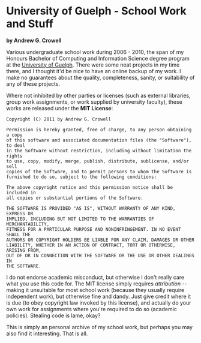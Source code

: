 University of Guelph - School Work and Stuff
============================================
**by Andrew G. Crowell**

Various undergraduate school work during 2006 - 2010, the span of my Honours Bachelor of Computing and Information Science degree program at the [University of Guelph](http://uoguelph.ca/). There were some neat projects in my time there, and I thought it'd be nice to have an online backup of my work. I make no guarantees about the quality, completeness, sanity, or suitability of any of these projects.

Where not inhibited by other parties or licenses (such as external libraries, group work assignments, or work supplied by university faculty), these works are released under the **MIT License**:

    Copyright (C) 2011 by Andrew G. Crowell

    Permission is hereby granted, free of charge, to any person obtaining a copy
    of this software and associated documentation files (the "Software"), to deal
    in the Software without restriction, including without limitation the rights
    to use, copy, modify, merge, publish, distribute, sublicense, and/or sell
    copies of the Software, and to permit persons to whom the Software is
    furnished to do so, subject to the following conditions:

    The above copyright notice and this permission notice shall be included in
    all copies or substantial portions of the Software.

    THE SOFTWARE IS PROVIDED "AS IS", WITHOUT WARRANTY OF ANY KIND, EXPRESS OR
    IMPLIED, INCLUDING BUT NOT LIMITED TO THE WARRANTIES OF MERCHANTABILITY,
    FITNESS FOR A PARTICULAR PURPOSE AND NONINFRINGEMENT. IN NO EVENT SHALL THE
    AUTHORS OR COPYRIGHT HOLDERS BE LIABLE FOR ANY CLAIM, DAMAGES OR OTHER
    LIABILITY, WHETHER IN AN ACTION OF CONTRACT, TORT OR OTHERWISE, ARISING FROM,
    OUT OF OR IN CONNECTION WITH THE SOFTWARE OR THE USE OR OTHER DEALINGS IN
    THE SOFTWARE.

I do not endorse academic misconduct, but otherwise I don't really care what you use this code for. The MIT license simply requires *attribution* -- making it unsuitable for most school work (because they usually require independent work), but otherwise fine and dandy. Just give credit where it is due (to obey copyright law invoked by this license), and actually do your own work for assignments where you're required to do so (academic policies). Stealing code is lame, okay?

This is simply an personal archive of my school work, but perhaps you may also find it interesting. That is all.